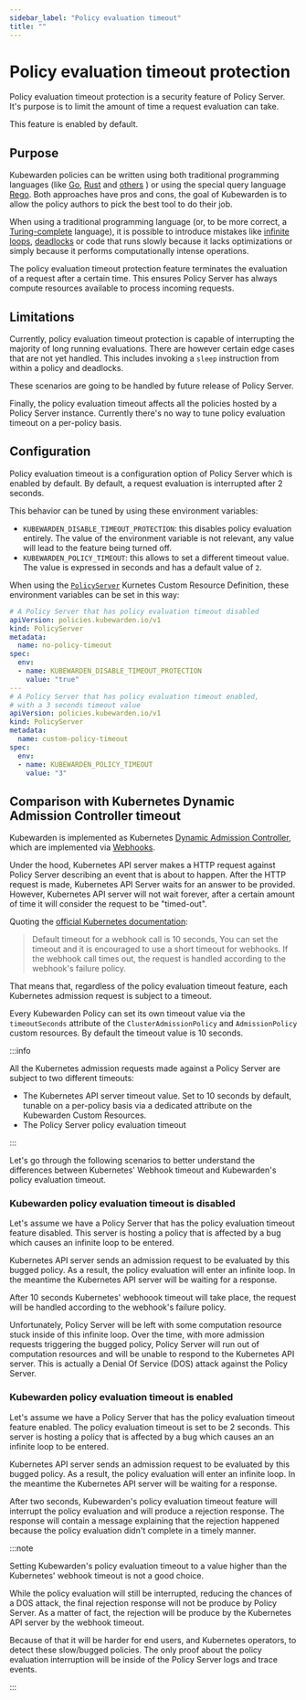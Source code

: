 ```yaml
---
sidebar_label: "Policy evaluation timeout"
title: ""
---
```


# Policy evaluation timeout protection

Policy evaluation timeout protection is a security feature of Policy Server.
It's purpose is to limit the amount of time a request evaluation can take.

This feature is enabled by default.

## Purpose

Kubewarden policies can be written using both traditional programming languages
(like [Go](../writing-policies/go/01-intro-go.md),
[Rust](../writing-policies/rust/01-intro-rust.md) and
[others](../writing-policies/index.md)
) or using the special query language [Rego](../writing-policies/rego/01-intro-rego.md).
Both approaches have pros and cons, the goal of Kubewarden is to allow the policy
authors to pick the best tool to do their job.

When using a traditional programming language (or, to be
more correct, a [Turing-complete](https://en.wikipedia.org/wiki/Turing_completeness)
language), it is possible to introduce mistakes like
[infinite loops](https://en.wikipedia.org/wiki/Infinite_loop),
[deadlocks](https://en.wikipedia.org/wiki/Deadlock) or code that runs slowly
because it lacks optimizations or simply because it performs computationally
intense operations.

The policy evaluation timeout protection feature terminates the evaluation of
a request after a certain time. This ensures Policy Server has always compute
resources available to process incoming requests.

## Limitations

Currently, policy evaluation timeout protection is capable of interrupting
the majority of long running evaluations.
There are however certain edge cases that are not yet handled. This includes
invoking a `sleep` instruction from within a policy and deadlocks.

These scenarios are going to be handled by future release of Policy Server.

Finally, the policy evaluation timeout affects all the policies hosted by a
Policy Server instance. Currently there's no way to tune policy evaluation timeout
on a per-policy basis.

## Configuration

Policy evaluation timeout is a configuration option of Policy Server which is
enabled by default.
By default, a request evaluation is interrupted after 2 seconds.

This behavior can be tuned by using these environment variables:

* `KUBEWARDEN_DISABLE_TIMEOUT_PROTECTION`: this disables policy evaluation entirely.
  The value of the environment variable is not relevant, any value will lead to the
  feature being turned off.
* `KUBEWARDEN_POLICY_TIMEOUT`: this allows to set a different timeout value. The
  value is expressed in seconds and has a default value of `2`.

When using the [`PolicyServer`](https://doc.crds.dev/github.com/kubewarden/kubewarden-controller/policies.kubewarden.io/PolicyServer/v1@v1.4.2)
Kurnetes Custom Resource Definition, these environment variables can be set in
this way:

```yaml
# A Policy Server that has policy evaluation timeout disabled
apiVersion: policies.kubewarden.io/v1
kind: PolicyServer
metadata:
  name: no-policy-timeout
spec:
  env:
  - name: KUBEWARDEN_DISABLE_TIMEOUT_PROTECTION
    value: "true"
---
# A Policy Server that has policy evaluation timeout enabled,
# with a 3 seconds timeout value
apiVersion: policies.kubewarden.io/v1
kind: PolicyServer
metadata:
  name: custom-policy-timeout
spec:
  env:
  - name: KUBEWARDEN_POLICY_TIMEOUT
    value: "3"
```

## Comparison with Kubernetes Dynamic Admission Controller timeout

Kubewarden is implemented as Kubernetes [Dynamic Admission Controller](https://kubernetes.io/docs/reference/access-authn-authz/extensible-admission-controllers/),
which are implemented via [Webhooks](https://en.wikipedia.org/wiki/Webhook).

Under the hood, Kubernetes API server makes a HTTP request against Policy Server
describing an event that is about to happen. After the HTTP request is made,
Kubernetes API Server waits for an answer to be provided. However, Kubernetes
API server will not wait forever, after a certain amount of time it will
consider the request to be "timed-out".

Quoting the [official Kubernetes documentation](https://kubernetes.io/docs/reference/access-authn-authz/extensible-admission-controllers/#timeouts):

> Default timeout for a webhook call is 10 seconds, You can set the timeout and
> it is encouraged to use a short timeout for webhooks.
> If the webhook call times out, the request is handled according to the
> webhook's failure policy.

That means that, regardless of the policy evaluation timeout feature, each
Kubernetes admission request is subject to a timeout.

Every Kubewarden Policy can set its own timeout value via the `timeoutSeconds`
attribute of the `ClusterAdmissionPolicy` and `AdmissionPolicy` custom resources.
By default the timeout value is 10 seconds.

:::info

All the Kubernetes admission requests made against a Policy Server are subject
to two different timeouts:

* The Kubernetes API server timeout value. Set to 10 seconds by default, tunable
  on a per-policy basis via a dedicated attribute on the Kubewarden Custom Resources.
* The Policy Server policy evaluation timeout

:::

Let's go through the following scenarios to better understand the differences
between Kubernetes' Webhook timeout and Kubewarden's policy evaluation timeout.

### Kubewarden policy evaluation timeout is disabled

Let's assume we have a Policy Server that has the policy evaluation timeout
feature disabled. This server is hosting a policy that is affected by a bug
which causes an infinite loop to be entered.

Kubernetes API server sends an admission request to be evaluated by this
bugged policy. As a result, the policy evaluation will enter an infinite loop.
In the meantime the Kubernetes API server will be waiting for a response.

After 10 seconds Kubernetes' webhoook timeout will take place, the request
will be handled according to the webhook's failure policy.

Unfortunately, Policy Server will be left with some computation resource stuck
inside of this infinite loop. Over the time, with more admission requests
triggering the bugged policy, Policy Server will run out of computation resources
and will be unable to respond to the Kubernetes API server. This is actually a
Denial Of Service (DOS) attack against the Policy Server.

### Kubewarden policy evaluation timeout is enabled

Let's assume we have a Policy Server that has the policy evaluation timeout
feature enabled. The policy evaluation timeout is set to be 2 seconds.
This server is hosting a policy that is affected by a bug which causes an
an infinite loop to be entered.

Kubernetes API server sends an admission request to be evaluated by this
bugged policy. As a result, the policy evaluation will enter an infinite loop.
In the meantime the Kubernetes API server will be waiting for a response.

After two seconds, Kubewarden's policy evaluation timeout feature will interrupt
the policy evaluation and will produce a rejection response.
The response will contain a message explaining that the rejection
happened because the policy evaluation didn't complete in a timely manner.


:::note

Setting Kubewarden's policy evaluation timeout to a value higher than the
Kubernetes' webhook timeout is not a good choice.

While the policy evaluation will still be interrupted, reducing the chances
of a DOS attack, the final rejection response will not be produce by Policy
Server. As a matter of fact, the rejection will be produce by the Kubernetes
API server by the webhook timeout.

Because of that it will be harder for end users, and Kubernetes operators, to
detect these slow/bugged policies. The only proof about the policy evaluation
interruption will be inside of the Policy Server logs and trace events.

:::


